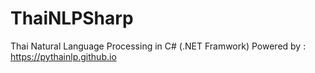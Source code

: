 # ThaiNLPSharp
 Thai Natural Language Processing in C# (.NET Framwork)  Powered by : https://pythainlp.github.io
